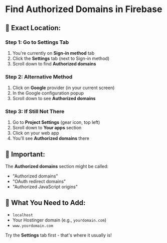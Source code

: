 # Find Authorized Domains in Firebase

## 🎯 Exact Location:

### Step 1: Go to Settings Tab
1. You're currently on **Sign-in method** tab
2. Click the **Settings** tab (next to Sign-in method)
3. Scroll down to find **Authorized domains**

### Step 2: Alternative Method
1. Click on **Google** provider (in your current screen)
2. In the Google configuration popup
3. Scroll down to see **Authorized domains**

### Step 3: If Still Not There
1. Go to **Project Settings** (gear icon, top left)
2. Scroll down to **Your apps** section
3. Click on your web app
4. You'll see **Authorized domains** there

## 🚨 Important:
The **Authorized domains** section might be called:
- "Authorized domains"
- "OAuth redirect domains" 
- "Authorized JavaScript origins"

## 📍 What You Need to Add:
- `localhost`
- Your Hostinger domain (e.g., `yourdomain.com`)
- `www.yourdomain.com`

Try the **Settings** tab first - that's where it usually is!